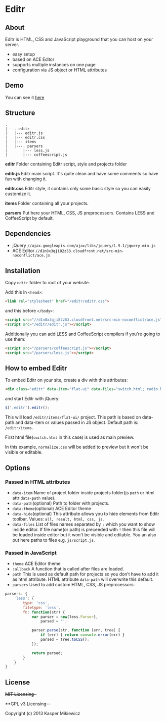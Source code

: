 # Editr

## About

Editr is HTML, CSS and JavaScript playground that you can host on your server.

* easy setup
* based on ACE Editor
* supports multiple instances on one page
* configuration via JS object or HTML attributes

## Demo

You can see it [here](http://idered.pl/editr/)

## Structure

```
.
|---. editr
|   |--- editr.js
|   |--- editr.css
|   |--- items
|   |---. parsers
|       |--- less.js
|       |--- coffeescript.js
```

**editr**
Folder containing Editr script, style and projects folder

**editr.js**
Editr main script. It's quite clean and have some comments so have fun with changing it.

**editr.css**
Editr style, it contains only some basic style so you can easily customize it.

**items**
Folder containing all your projects.

**parsers**
Put here your HTML, CSS, JS preprocessors. Contains LESS and CoffeeScript by default.

## Dependencies

* jQuery `//ajax.googleapis.com/ajax/libs/jquery/1.9.1/jquery.min.js`
* ACE Editor `//d1n0x3qji82z53.cloudfront.net/src-min-noconflict/ace.js`

## Installation

Copy `editr` folder to root of your website.

Add this in `<head>`:

```html
<link rel="stylesheet" href="/editr/editr.css">
```

and this before `</body>`:

```html
<script src="//d1n0x3qji82z53.cloudfront.net/src-min-noconflict/ace.js"></script>
<script src="/editr/editr.js"></script>
```

Additionally you can add LESS and CoffeeScript compilers if you're going to use them:

```html
<script src="/parsers/coffeescript.js"></script>
<script src="/parsers/less.js"></script>
```

## How to embed Editr

To embed Editr on your site, create a div with this attributes:

```html
<div class="editr" data-item="flat-ui" data-files="switch.html; radio.html; !normalize.css; radio.css; switch.css; main.less script.coffee"></div>
```

and start Editr with jQuery:

```js
$('.editr').editr();
```

This will load `/editr/items/flat-ui/` project. This path is based on data-path and data-item or values passed in JS object. Default path is: `/editr/items`.

First html file(`switch.html` in this case) is used as main preview.

In this example, `normalize.css` will be added to preview but it won't be visible or editable.

## Options

### Passed in HTML attributes

* `data-item` Name of project folder inside projects folder(js `path` or html attr `data-path` value).
* `data-path`(optional) Path to folder with projects.
* `data-theme`(optional) ACE Editor theme
* `data-hide`(optional) This attribute allows you to hide elements from Editr toolbar. Values: `all, result, html, css, js`.
* `data-files` List of files names separated by `;` which you want to show inside editor. If file name(or path) is preceeded with `!` then this file will be loaded inside editor but it won't be visible and editable. You an also put here paths to files e.g. `js/script.js`.

### Passed in JavaScript

* `theme` ACE Editor theme
* `callback` A function that is called after files are loaded.
* `path` This is used as default path for projects so you don't have to add it as html attribute. HTML attribute `data-path` will overwrite this default.
* `parsers` Used to add custom HTML, CSS, JS preprocessors:

```js
parsers: {
	'less': {
		type: 'css',
		filetype: 'less',
		fn: function(str) {
			var parser = new(less.Parser),
				parsed = '';

			parser.parse(str, function (err, tree) {
				if (err) { return console.error(err) }
				parsed = tree.toCSS();
			});

			return parsed;
		}
	}
}
```


## License

~~MIT Licensing~~~

**GPL v3 Licensing--

Copyright (c) 2013 Kasper Mikiewicz
